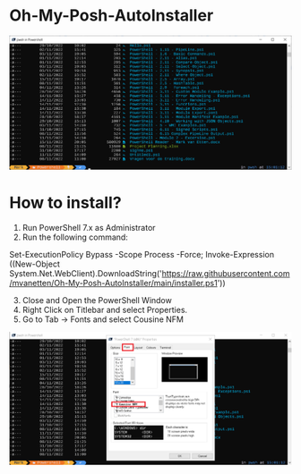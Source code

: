 # Oh-My-Posh-AutoInstaller

![My Image](Oh-My-Posh.png)



# How to install?

1) Run PowerShell 7.x as Administrator
2) Run the following command:

Set-ExecutionPolicy Bypass -Scope Process -Force; Invoke-Expression ((New-Object System.Net.WebClient).DownloadString('https://raw.githubusercontent.com/mvanetten/Oh-My-Posh-AutoInstaller/main/installer.ps1'))

3) Close and Open the PowerShell Window
4) Right Click on Titlebar and select Properties.
5) Go to Tab -> Fonts and select Cousine NFM

![My Image](SelectFont.png)

